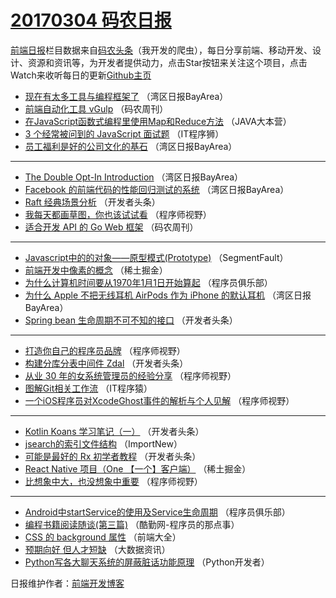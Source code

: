 # [20170304 码农日报](04.md)

[前端日报](http://caibaojian.com/c/news)栏目数据来自[码农头条](http://hao.caibaojian.com/)（我开发的爬虫），每日分享前端、移动开发、设计、资源和资讯等，为开发者提供动力，点击Star按钮来关注这个项目，点击Watch来收听每日的更新[Github主页](https://github.com/kujian/frontendDaily)
* [现在有太多工具与编程框架了](http://hao.caibaojian.com/28603.html) （湾区日报BayArea）
* [前端自动化工具 vGulp](http://hao.caibaojian.com/28660.html) （码农周刊）
* [在JavaScript函数式编程里使用Map和Reduce方法](http://hao.caibaojian.com/28641.html) （JAVA大本营）
* [3 个经常被问到的 JavaScript 面试题](http://hao.caibaojian.com/28702.html) （IT程序狮）
* [员工福利是好的公司文化的基石](http://hao.caibaojian.com/28602.html) （湾区日报BayArea）

***
* [The Double Opt-In Introduction](http://hao.caibaojian.com/28601.html) （湾区日报BayArea）
* [Facebook 的前端代码的性能回归测试的系统](http://hao.caibaojian.com/28628.html) （湾区日报BayArea）
* [Raft 经典场景分析](http://hao.caibaojian.com/28652.html) （开发者头条）
* [我每天都画草图，你也该试试看](http://hao.caibaojian.com/28688.html) （程序师视野）
* [适合开发 API 的 Go Web 框架](http://hao.caibaojian.com/28659.html) （码农周刊）

***
* [Javascript中的的对象——原型模式(Prototype)](http://hao.caibaojian.com/28675.html) （SegmentFault）
* [前端开发中像素的概念](http://hao.caibaojian.com/28708.html) （稀土掘金）
* [为什么计算机时间要从1970年1月1日开始算起](http://hao.caibaojian.com/28644.html) （程序员俱乐部）
* [为什么 Apple 不把无线耳机 AirPods 作为 iPhone 的默认耳机](http://hao.caibaojian.com/28626.html) （湾区日报BayArea）
* [Spring bean 生命周期不可不知的接口](http://hao.caibaojian.com/28650.html) （开发者头条）

***
* [打造你自己的程序员品牌](http://hao.caibaojian.com/28685.html) （程序师视野）
* [构建分库分表中间件 Zdal](http://hao.caibaojian.com/28651.html) （开发者头条）
* [从业 30 年的女系统管理员的经验分享](http://hao.caibaojian.com/28686.html) （程序师视野）
* [图解Git相关工作流](http://hao.caibaojian.com/28663.html) （IT程序猿）
* [一个iOS程序员对XcodeGhost事件的解析与个人见解](http://hao.caibaojian.com/28687.html) （程序师视野）

***
* [Kotlin Koans 学习笔记（一）](http://hao.caibaojian.com/28653.html) （开发者头条）
* [jsearch的索引文件结构](http://hao.caibaojian.com/28622.html) （ImportNew）
* [可能是最好的 Rx 初学者教程](http://hao.caibaojian.com/28654.html) （开发者头条）
* [React Native 项目（One 【一个】客户端）](http://hao.caibaojian.com/28710.html) （稀土掘金）
* [比想象中大，也没想象中重要](http://hao.caibaojian.com/28689.html) （程序师视野）

***
* [Android中startService的使用及Service生命周期](http://hao.caibaojian.com/28645.html) （程序员俱乐部）
* [编程书籍阅读随谈(第三篇)](http://hao.caibaojian.com/28701.html) （酷勤网-程序员的那点事）
* [CSS 的 background 属性](http://hao.caibaojian.com/28638.html) （前端大全）
* [预期向好 但人才短缺](http://hao.caibaojian.com/28694.html) （大数据资讯）
* [Python写各大聊天系统的屏蔽脏话功能原理](http://hao.caibaojian.com/28636.html) （Python开发者）

日报维护作者：[前端开发博客](http://caibaojian.com/) 